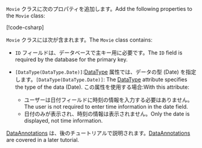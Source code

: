 <!-- THIS INCLUDE USED BY MVC AND RP -->
<span data-ttu-id="dabef-101">`Movie` クラスに次のプロパティを追加します。</span><span class="sxs-lookup"><span data-stu-id="dabef-101">Add the following properties to the `Movie` class:</span></span>

[!code-csharp[](~/tutorials/razor-pages/razor-pages-start/sample/RazorPagesMovie22/Models/Movie.cs?name=snippet1)]

<span data-ttu-id="dabef-102">`Movie` クラスには次が含まれます。</span><span class="sxs-lookup"><span data-stu-id="dabef-102">The `Movie` class contains:</span></span>

* <span data-ttu-id="dabef-103">`ID` フィールドは、データベースで主キー用に必要です。</span><span class="sxs-lookup"><span data-stu-id="dabef-103">The `ID` field is required by the database for the primary key.</span></span>
* <span data-ttu-id="dabef-104">`[DataType(DataType.Date)]`:[DataType](/dotnet/api/microsoft.aspnetcore.mvc.dataannotations.internal.datatypeattributeadapter) 属性では、データの型 (Date) を指定します。</span><span class="sxs-lookup"><span data-stu-id="dabef-104">`[DataType(DataType.Date)]`:  The [DataType](/dotnet/api/microsoft.aspnetcore.mvc.dataannotations.internal.datatypeattributeadapter) attribute specifies the type of the data (Date).</span></span> <span data-ttu-id="dabef-105">この属性を使用する場合:</span><span class="sxs-lookup"><span data-stu-id="dabef-105">With this attribute:</span></span>

  * <span data-ttu-id="dabef-106">ユーザーは日付フィールドに時刻の情報を入力する必要はありません。</span><span class="sxs-lookup"><span data-stu-id="dabef-106">The user is not required to enter time information in the date field.</span></span>
  * <span data-ttu-id="dabef-107">日付のみが表示され、時刻の情報は表示されません。</span><span class="sxs-lookup"><span data-stu-id="dabef-107">Only the date is displayed, not time information.</span></span>

<span data-ttu-id="dabef-108">[DataAnnotations](/dotnet/api/system.componentmodel.dataannotations) は、後のチュートリアルで説明されます。</span><span class="sxs-lookup"><span data-stu-id="dabef-108">[DataAnnotations](/dotnet/api/system.componentmodel.dataannotations) are covered in a later tutorial.</span></span>
